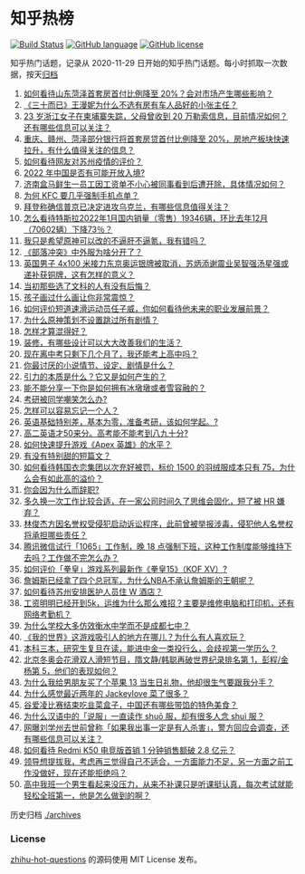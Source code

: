 # 知乎热榜
[![Build Status](https://github.com/ToWeLong/zhihu-hot-questions/workflows/CI/badge.svg)](https://github.com/ToWeLong/zhihu-hot-questions/actions)
[![GitHub language](https://img.shields.io/badge/language-golang-orange.svg)](https://golang.org/)
[![GitHub license](https://img.shields.io/github/license/ToWeLong/zhihu-hot-questions)](https://github.com/ToWeLong/zhihu-hot-questions/blob/main/LICENSE)

知乎热门话题，记录从 2020-11-29 日开始的知乎热门话题。每小时抓取一次数据，按天[归档](./archives)

<!-- BEGIN -->

1. [如何看待山东菏泽首套房首付比例降至 20%？会对市场产生哪些影响？](https://www.zhihu.com/question/517236250)
1. [《三十而已》王漫妮为什么不选有房有车人品好的小张主任？](https://www.zhihu.com/question/499782129)
1. [23 岁浙江女子在柬埔寨失踪，父母曾收到 20 万勒索信息，目前情况如何？还有哪些信息可以关注？](https://www.zhihu.com/question/517231180)
1. [重庆、赣州、菏泽部分银行将首套房贷首付比例降至 20%，房地产板块快速拉升，有什么值得关注的信息？](https://www.zhihu.com/question/517273004)
1. [如何看待网友对苏州疫情的评价？](https://www.zhihu.com/question/501857013)
1. [2022 年中国是否有可能开放入境?](https://www.zhihu.com/question/517046242)
1. [济南盒马鲜生一员工因工资单不小心被同事看到后遭开除，具体情况如何？](https://www.zhihu.com/question/517232467)
1. [为何 KFC 要几乎强制手机点单？](https://www.zhihu.com/question/337011684)
1. [拜登称确信普京已决定进攻乌克兰，有哪些信息值得关注？](https://www.zhihu.com/question/517426806)
1. [怎么看待特斯拉2022年1月国内销量（零售）19346辆，环比去年12月（70602辆）下降73％？](https://www.zhihu.com/question/516577123)
1. [我只是希望原神可以改的不逼肝不逼氪，我有错吗？](https://www.zhihu.com/question/516701192)
1. [《部落冲突》中外服为啥分开了？](https://www.zhihu.com/question/516973676)
1. [英国男子 4x100 米接力东京奥运银牌被取消，苏炳添谢震业吴智强汤星强或递补获铜牌，这有怎样的意义？](https://www.zhihu.com/question/517388025)
1. [当初那些选了文科的人有没有后悔？](https://www.zhihu.com/question/462661816)
1. [孩子画过什么画让你非常震惊？](https://www.zhihu.com/question/341046974)
1. [如何评价短道速滑运动员任子威，你如何看待他未来的职业发展前景？](https://www.zhihu.com/question/517312392)
1. [为什么原神策划不设置跳过所有剧情？](https://www.zhihu.com/question/510592759)
1. [怎样才算混得好？](https://www.zhihu.com/question/328841056)
1. [装修，有哪些设计可以大大改善我们的生活？](https://www.zhihu.com/question/516952752)
1. [现在离中考只剩下几个月了，我还能考上高中吗？](https://www.zhihu.com/question/516992284)
1. [你最讨厌的小说情节、设定、剧情是什么？](https://www.zhihu.com/question/386992988)
1. [引力的本质是什么？它又是如何产生的？](https://www.zhihu.com/question/26853364)
1. [能不能分享一下你是如何拥有冰墩墩或者雪容融的？](https://www.zhihu.com/question/517323538)
1. [考研被同学嘲笑怎么办?](https://www.zhihu.com/question/517046076)
1. [怎样可以容易忘记一个人？](https://www.zhihu.com/question/516805784)
1. [英语基础特别差，基本为零，准备考研，该如何学起。?](https://www.zhihu.com/question/377048744)
1. [高二英语才50来分。高考能不能考到八九十分?](https://www.zhihu.com/question/517168279)
1. [如何快速提升游戏《Apex 英雄》的水平？](https://www.zhihu.com/question/513430256)
1. [有没有特别甜的短篇文？](https://www.zhihu.com/question/508046425)
1. [如何看待韩国衣恋集团以次充好被罚，标价 1500 的羽绒服成本只有 75，为什么会有如此高的溢价？](https://www.zhihu.com/question/515600036)
1. [你会因为什么而辞职?](https://www.zhihu.com/question/517042268)
1. [多久换一次工作比较合适，在一家公司时间久了思维会固化，短了被 HR 嫌弃？](https://www.zhihu.com/question/511081276)
1. [林俊杰方因名誉权受侵犯启动诉讼程序，此前曾被举报涉毒，侵犯他人名誉权将承担哪些责任？](https://www.zhihu.com/question/517310776)
1. [腾讯微信试行「1065」工作制，晚 18 点强制下班，这种工作制度能够维持下去吗？工作做不完怎么办？](https://www.zhihu.com/question/517288573)
1. [如何评价「拳皇」游戏系列最新作《拳皇15》（KOF XV）?](https://www.zhihu.com/question/338773376)
1. [詹姆斯已经拿了四个总冠军，为什么NBA不承认詹姆斯的王朝呢？](https://www.zhihu.com/question/517188012)
1. [如何看待苏州安排医护人员住 W 酒店？](https://www.zhihu.com/question/517158744)
1. [工资明明已经开到5k，运维为什么那么难招？主要是维修电脑和打印机，还有网络考勤机？](https://www.zhihu.com/question/516727752)
1. [为什么学校大多仿效衡水中学而不是成都七中？](https://www.zhihu.com/question/381959786)
1. [《我的世界》这游戏吸引人的地方在哪儿？为什么有人喜欢玩？](https://www.zhihu.com/question/513011490)
1. [本科三本，研究生复旦在读，能进中金一类投行么，会歧视第一学历么？](https://www.zhihu.com/question/49363232)
1. [北京冬奥会花滑双人滑短节目，隋文静/韩聪再破世界纪录排名第 1，彭程/金杨第 5，他们的表现如何？](https://www.zhihu.com/question/517325961)
1. [为什么我给男朋友买了个苹果 13 当生日礼物，他却很生气要跟我分手？](https://www.zhihu.com/question/517090764)
1. [为什么感觉最近两年的 Jackeylove 菜了很多？](https://www.zhihu.com/question/516233223)
1. [谷爱凌比赛结束吃韭菜盒子，中国还有哪些带馅的特色美食？](https://www.zhihu.com/question/516485018)
1. [为什么汉语中的「说服」一直读作 shuō 服，却有很多人念 shuì 服？](https://www.zhihu.com/question/313282154)
1. [网曝刘学州去世前曾称「如果我出事一定是有人杀害」，警方回应会调查，还有哪些信息可以关注？](https://www.zhihu.com/question/517236102)
1. [如何看待 Redmi K50 电竞版首销 1 分钟销售额破 2.8 亿元？](https://www.zhihu.com/question/517245692)
1. [领导想提拔我，考虑再三觉得自己不适合，一方面能力不足，另一方面之前工作没做好，现在还能拒绝吗？](https://www.zhihu.com/question/514459906)
1. [高中我班一个男生看起来没压力，从来不补课只是听课挺认真，每次考试就能轻松全班第一，他是怎么做到的啊？](https://www.zhihu.com/question/517079874)

<!-- END -->

历史归档 [./archives](./archives)


### License
[zhihu-hot-questions](https://github.com/towelong/zhihu-hot-questions) 的源码使用 MIT License 发布。